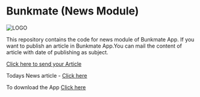 # Bunkmate (News Module)
![LOGO](https://lh3.googleusercontent.com/EUUnMy-MpEkXZC387zLQkI_Q6qyLAIr6cHuVQJdE-gZVVrlmTDtAPo_NgyGxd-2468gD=s180-rw)

This repository contains the code for news module of Bunkmate App.
If you want to publish an article in Bunkmate App.You can mail the content of article with date of publishing as subject.

[Click here to send your Article](mailto:dheerureddy1999@gmail.com)

Todays News article - [Click here](https://htmlpreview.github.io/?https://github.com/Dharani-Kumar-Reddy/Bunkmate_news/blob/master/index.html)

To download the App [Click here](https://play.google.com/store/apps/details?id=com.bunkmate)
